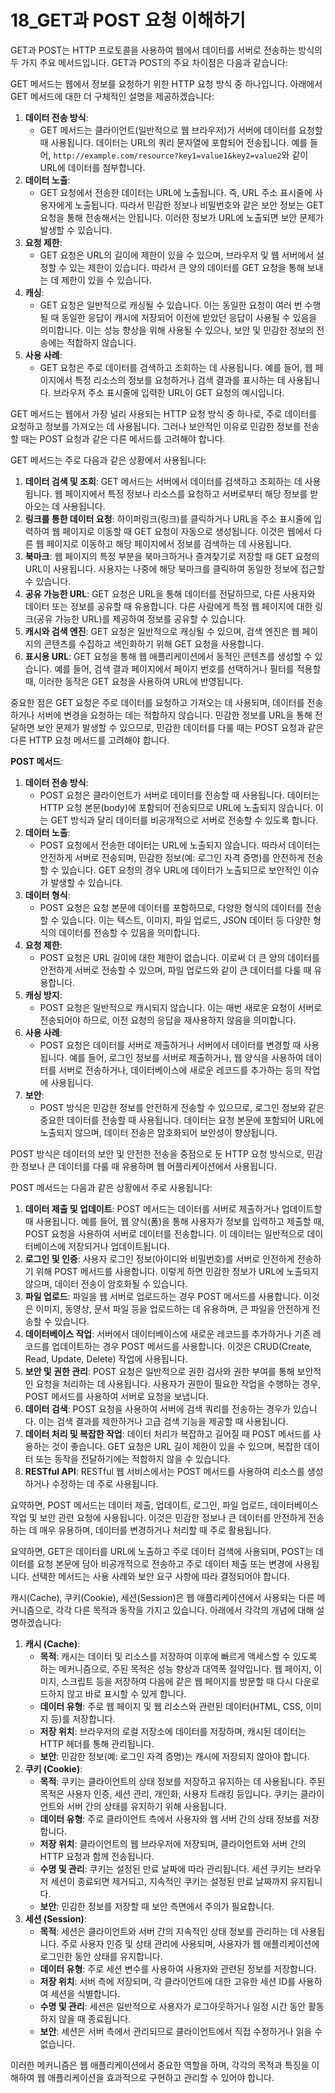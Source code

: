 # 18_GET과 POST 요청 이해하기

GET과 POST는 HTTP 프로토콜을 사용하여 웹에서 데이터를 서버로 전송하는 방식의 두 가지 주요 메서드입니다. 
GET과 POST의 주요 차이점은 다음과 같습니다:

GET 메서드는 웹에서 정보를 요청하기 위한 HTTP 요청 방식 중 하나입니다. 
아래에서 GET 메서드에 대한 더 구체적인 설명을 제공하겠습니다:

1. **데이터 전송 방식**:
   - GET 메서드는 클라이언트(일반적으로 웹 브라우저)가 서버에 데이터를 요청할 때 사용됩니다. 데이터는 URL의 쿼리 문자열에 포함되어 전송됩니다. 예를 들어, `http://example.com/resource?key1=value1&key2=value2`와 같이 URL에 데이터를 첨부합니다.
2. **데이터 노출**:
   - GET 요청에서 전송한 데이터는 URL에 노출됩니다. 즉, URL 주소 표시줄에 사용자에게 노출됩니다. 따라서 민감한 정보나 비밀번호와 같은 보안 정보는 GET 요청을 통해 전송해서는 안됩니다. 이러한 정보가 URL에 노출되면 보안 문제가 발생할 수 있습니다.
3. **요청 제한**:
   - GET 요청은 URL의 길이에 제한이 있을 수 있으며, 브라우저 및 웹 서버에서 설정할 수 있는 제한이 있습니다. 따라서 큰 양의 데이터를 GET 요청을 통해 보내는 데 제한이 있을 수 있습니다.
4. **캐싱**:
   - GET 요청은 일반적으로 캐싱될 수 있습니다. 이는 동일한 요청이 여러 번 수행될 때 동일한 응답이 캐시에 저장되어 이전에 받았던 응답이 사용될 수 있음을 의미합니다. 이는 성능 향상을 위해 사용될 수 있으나, 보안 및 민감한 정보의 전송에는 적합하지 않습니다.
5. **사용 사례**:
   - GET 요청은 주로 데이터를 검색하고 조회하는 데 사용됩니다. 예를 들어, 웹 페이지에서 특정 리소스의 정보를 요청하거나 검색 결과를 표시하는 데 사용됩니다. 브라우저 주소 표시줄에 입력한 URL이 GET 요청의 예시입니다.

GET 메서드는 웹에서 가장 널리 사용되는 HTTP 요청 방식 중 하나로, 주로 데이터를 요청하고 정보를 가져오는 데 사용됩니다. 그러나 보안적인 이유로 민감한 정보를 전송할 때는 POST 요청과 같은 다른 메서드를 고려해야 합니다.



GET 메서드는 주로 다음과 같은 상황에서 사용됩니다:

1. **데이터 검색 및 조회**: GET 메서드는 서버에서 데이터를 검색하고 조회하는 데 사용됩니다. 웹 페이지에서 특정 정보나 리소스를 요청하고 서버로부터 해당 정보를 받아오는 데 사용됩니다.
2. **링크를 통한 데이터 요청**: 하이퍼링크(링크)를 클릭하거나 URL을 주소 표시줄에 입력하여 웹 페이지로 이동할 때 GET 요청이 자동으로 생성됩니다. 이것은 웹에서 다른 웹 페이지로 이동하고 해당 페이지에서 정보를 검색하는 데 사용됩니다.
3. **북마크**: 웹 페이지의 특정 부분을 북마크하거나 즐겨찾기로 저장할 때 GET 요청의 URL이 사용됩니다. 사용자는 나중에 해당 북마크를 클릭하여 동일한 정보에 접근할 수 있습니다.
4. **공유 가능한 URL**: GET 요청은 URL을 통해 데이터를 전달하므로, 다른 사용자와 데이터 또는 정보를 공유할 때 유용합니다. 다른 사람에게 특정 웹 페이지에 대한 링크(공유 가능한 URL)를 제공하여 정보를 공유할 수 있습니다.
5. **캐시와 검색 엔진**: GET 요청은 일반적으로 캐싱될 수 있으며, 검색 엔진은 웹 페이지의 콘텐츠를 수집하고 색인화하기 위해 GET 요청을 사용합니다.
6. **표시용 URL**: GET 요청을 통해 웹 애플리케이션에서 동적인 콘텐츠를 생성할 수 있습니다. 예를 들어, 검색 결과 페이지에서 페이지 번호를 선택하거나 필터를 적용할 때, 이러한 동작은 GET 요청을 사용하여 URL에 반영됩니다.

중요한 점은 GET 요청은 주로 데이터를 요청하고 가져오는 데 사용되며, 데이터를 전송하거나 서버에 변경을 요청하는 데는 적합하지 않습니다. 민감한 정보를 URL을 통해 전달하면 보안 문제가 발생할 수 있으므로, 민감한 데이터를 다룰 때는 POST 요청과 같은 다른 HTTP 요청 메서드를 고려해야 합니다.



**POST 메서드**:

1. **데이터 전송 방식**:
   - POST 요청은 클라이언트가 서버로 데이터를 전송할 때 사용됩니다. 데이터는 HTTP 요청 본문(body)에 포함되어 전송되므로 URL에 노출되지 않습니다. 이는 GET 방식과 달리 데이터를 비공개적으로 서버로 전송할 수 있도록 합니다.
2. **데이터 노출**:
   - POST 요청에서 전송한 데이터는 URL에 노출되지 않습니다. 따라서 데이터는 안전하게 서버로 전송되며, 민감한 정보(예: 로그인 자격 증명)를 안전하게 전송할 수 있습니다. GET 요청의 경우 URL에 데이터가 노출되므로 보안적인 이슈가 발생할 수 있습니다.
3. **데이터 형식**:
   - POST 요청은 요청 본문에 데이터를 포함하므로, 다양한 형식의 데이터를 전송할 수 있습니다. 이는 텍스트, 이미지, 파일 업로드, JSON 데이터 등 다양한 형식의 데이터를 전송할 수 있음을 의미합니다.
4. **요청 제한**:
   - POST 요청은 URL 길이에 대한 제한이 없습니다. 이로써 더 큰 양의 데이터를 안전하게 서버로 전송할 수 있으며, 파일 업로드와 같이 큰 데이터를 다룰 때 유용합니다.
5. **캐싱 방지**:
   - POST 요청은 일반적으로 캐시되지 않습니다. 이는 매번 새로운 요청이 서버로 전송되어야 하므로, 이전 요청의 응답을 재사용하지 않음을 의미합니다.
6. **사용 사례**:
   - POST 요청은 데이터를 서버로 제출하거나 서버에서 데이터를 변경할 때 사용됩니다. 예를 들어, 로그인 정보를 서버로 제출하거나, 웹 양식을 사용하여 데이터를 서버로 전송하거나, 데이터베이스에 새로운 레코드를 추가하는 등의 작업에 사용됩니다.
7. **보안**:
   - POST 방식은 민감한 정보를 안전하게 전송할 수 있으므로, 로그인 정보와 같은 중요한 데이터를 전송할 때 사용됩니다. 데이터는 요청 본문에 포함되어 URL에 노출되지 않으며, 데이터 전송은 암호화되어 보안성이 향상됩니다.

POST 방식은 데이터의 보안 및 안전한 전송을 중점으로 둔 HTTP 요청 방식으로, 민감한 정보나 큰 데이터를 다룰 때 유용하며 웹 어플리케이션에서 사용됩니다.



POST 메서드는 다음과 같은 상황에서 주로 사용됩니다:

1. **데이터 제출 및 업데이트**: POST 메서드는 데이터를 서버로 제출하거나 업데이트할 때 사용됩니다. 예를 들어, 웹 양식(폼)을 통해 사용자가 정보를 입력하고 제출할 때, POST 요청을 사용하여 서버로 데이터를 전송합니다. 이 데이터는 일반적으로 데이터베이스에 저장되거나 업데이트됩니다.
2. **로그인 및 인증**: 사용자 로그인 정보(아이디와 비밀번호)를 서버로 안전하게 전송하기 위해 POST 메서드를 사용합니다. 이렇게 하면 민감한 정보가 URL에 노출되지 않으며, 데이터 전송이 암호화될 수 있습니다.
3. **파일 업로드**: 파일을 웹 서버로 업로드하는 경우 POST 메서드를 사용합니다. 이것은 이미지, 동영상, 문서 파일 등을 업로드하는 데 유용하며, 큰 파일을 안전하게 전송할 수 있습니다.
4. **데이터베이스 작업**: 서버에서 데이터베이스에 새로운 레코드를 추가하거나 기존 레코드를 업데이트하는 경우 POST 메서드를 사용합니다. 이것은 CRUD(Create, Read, Update, Delete) 작업에 사용됩니다.
5. **보안 및 권한 관리**: POST 요청은 일반적으로 권한 검사와 권한 부여를 통해 보안적인 요청을 처리하는 데 사용됩니다. 사용자가 권한이 필요한 작업을 수행하는 경우, POST 메서드를 사용하여 서버로 요청을 보냅니다.
6. **데이터 검색**: POST 요청을 사용하여 서버에 검색 쿼리를 전송하는 경우가 있습니다. 이는 검색 결과를 제한하거나 고급 검색 기능을 제공할 때 사용됩니다.
7. **데이터 처리 및 복잡한 작업**: 데이터 처리가 복잡하고 길어질 때 POST 메서드를 사용하는 것이 좋습니다. GET 요청은 URL 길이 제한이 있을 수 있으며, 복잡한 데이터 또는 동작을 전달하기에는 적합하지 않을 수 있습니다.
8. **RESTful API**: RESTful 웹 서비스에서는 POST 메서드를 사용하여 리소스를 생성하거나 수정하는 데 주로 사용됩니다.

요약하면, POST 메서드는 데이터 제출, 업데이트, 로그인, 파일 업로드, 데이터베이스 작업 및 보안 관련 요청에 사용됩니다. 이것은 민감한 정보나 큰 데이터를 안전하게 전송하는 데 매우 유용하며, 데이터를 변경하거나 처리할 때 주로 활용됩니다.



요약하면, GET은 데이터를 URL에 노출하고 주로 데이터 검색에 사용되며, POST는 데이터를 요청 본문에 담아 비공개적으로 전송하고 주로 데이터 제출 또는 변경에 사용됩니다. 선택한 메서드는 사용 사례와 보안 요구 사항에 따라 결정되어야 합니다.



캐시(Cache), 쿠키(Cookie), 세션(Session)은 웹 애플리케이션에서 사용되는 다른 메커니즘으로, 각각 다른 목적과 동작을 가지고 있습니다. 아래에서 각각의 개념에 대해 설명하겠습니다:

1. **캐시 (Cache)**:
   - **목적**: 캐시는 데이터 및 리소스를 저장하여 이후에 빠르게 액세스할 수 있도록 하는 메커니즘으로, 주된 목적은 성능 향상과 대역폭 절약입니다. 웹 페이지, 이미지, 스크립트 등을 저장하여 다음에 같은 웹 페이지를 방문할 때 다시 다운로드하지 않고 바로 표시할 수 있게 합니다.
   - **데이터 유형**: 주로 웹 페이지 및 웹 리소스와 관련된 데이터(HTML, CSS, 이미지 등)를 저장합니다.
   - **저장 위치**: 브라우저의 로컬 저장소에 데이터를 저장하며, 캐시된 데이터는 HTTP 헤더를 통해 관리됩니다.
   - **보안**: 민감한 정보(예: 로그인 자격 증명)는 캐시에 저장되지 않아야 합니다.
2. **쿠키 (Cookie)**:
   - **목적**: 쿠키는 클라이언트의 상태 정보를 저장하고 유지하는 데 사용됩니다. 주된 목적은 사용자 인증, 세션 관리, 개인화, 사용자 트래킹 등입니다. 쿠키는 클라이언트와 서버 간의 상태를 유지하기 위해 사용됩니다.
   - **데이터 유형**: 주로 클라이언트 측에서 사용자와 웹 서버 간의 상태 정보를 저장합니다.
   - **저장 위치**: 클라이언트의 웹 브라우저에 저장되며, 클라이언트와 서버 간의 HTTP 요청과 함께 전송됩니다.
   - **수명 및 관리**: 쿠키는 설정된 만료 날짜에 따라 관리됩니다. 세션 쿠키는 브라우저 세션이 종료되면 제거되고, 지속적인 쿠키는 설정된 만료 날짜까지 유지됩니다.
   - **보안**: 민감한 정보를 저장할 때 보안 측면에서 주의가 필요합니다.
3. **세션 (Session)**:
   - **목적**: 세션은 클라이언트와 서버 간의 지속적인 상태 정보를 관리하는 데 사용됩니다. 주로 사용자 인증 및 상태 관리에 사용되며, 사용자가 웹 애플리케이션에 로그인한 동안 상태를 유지합니다.
   - **데이터 유형**: 주로 세션 변수를 사용하여 사용자와 관련된 정보를 저장합니다.
   - **저장 위치**: 서버 측에 저장되며, 각 클라이언트에 대한 고유한 세션 ID를 사용하여 세션을 식별합니다.
   - **수명 및 관리**: 세션은 일반적으로 사용자가 로그아웃하거나 일정 시간 동안 활동하지 않을 때 종료됩니다.
   - **보안**: 세션은 서버 측에서 관리되므로 클라이언트에서 직접 수정하거나 읽을 수 없습니다.

이러한 메커니즘은 웹 애플리케이션에서 중요한 역할을 하며, 각각의 목적과 특징을 이해하여 웹 애플리케이션을 효과적으로 구현하고 관리할 수 있어야 합니다.